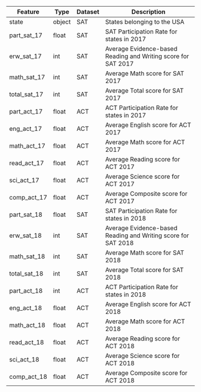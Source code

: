 |Feature|Type|Dataset|Description|
|---|---|---|---|
|state|object|SAT|States belonging to the USA| 
|part_sat_17|float|SAT|SAT Participation Rate for states in 2017| 
|erw_sat_17|int|SAT|Average Evidence-based Reading and Writing score for SAT 2017| 
|math_sat_17|int|SAT|Average Math score for SAT 2017| 
|total_sat_17|int|SAT|Average Total score for SAT 2017| 
|part_act_17|float|ACT|ACT Participation Rate for states in 2017| 
|eng_act_17|float|ACT|Average English score for ACT 2017| 
|math_act_17|float|ACT|Average Math score for ACT 2017| 
|read_act_17|float|ACT|Average Reading score for ACT 2017| 
|sci_act_17|float|ACT|Average Science score for ACT 2017| 
|comp_act_17|float|ACT|Average Composite score for ACT 2017| 
|part_sat_18|float|SAT|SAT Participation Rate for states in 2018| 
|erw_sat_18|int|SAT|Average Evidence-based Reading and Writing score for SAT 2018| 
|math_sat_18|int|SAT|Average Math score for SAT 2018|  
|total_sat_18|int|SAT|Average Total score for SAT 2018|
|part_act_18|int|ACT|ACT Participation Rate for states in 2018| 
|eng_act_18|float|ACT|Average English score for ACT 2018| 
|math_act_18|float|ACT|Average Math score for ACT 2018|
|read_act_18|float|ACT|Average Reading score for ACT 2018| 
|sci_act_18|float|ACT|Average Science score for ACT 2018| 
|comp_act_18|float|ACT|Average Composite score for ACT 2018|
 